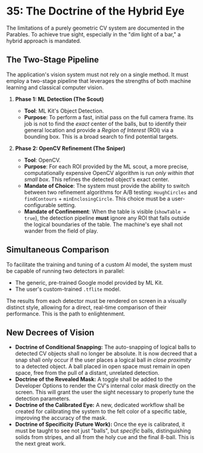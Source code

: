 # 35: The Doctrine of the Hybrid Eye

The limitations of a purely geometric CV system are documented in the Parables. To achieve true sight, especially in the "dim light of a bar," a hybrid approach is mandated.

## The Two-Stage Pipeline

The application's vision system must not rely on a single method. It must employ a two-stage pipeline that leverages the strengths of both machine learning and classical computer vision.

1.  **Phase 1: ML Detection (The Scout)**
    * **Tool**: ML Kit's Object Detection.
    * **Purpose**: To perform a fast, initial pass on the full camera frame. Its job is not to find the *exact* center of the balls, but to identify their general location and provide a *Region of Interest* (ROI) via a bounding box. This is a broad search to find potential targets.

2.  **Phase 2: OpenCV Refinement (The Sniper)**
    * **Tool**: OpenCV.
    * **Purpose**: For each ROI provided by the ML scout, a more precise, computationally expensive OpenCV algorithm is run *only within that small box*. This refines the detected object's exact center.
    * **Mandate of Choice**: The system must provide the ability to switch between two refinement algorithms for A/B testing: `HoughCircles` and `findContours` + `minEnclosingCircle`. This choice must be a user-configurable setting.
    * **Mandate of Confinement**: When the table is visible (`showTable = true`), the detection pipeline **must** ignore any ROI that falls outside the logical boundaries of the table. The machine's eye shall not wander from the field of play.

## Simultaneous Comparison

To facilitate the training and tuning of a custom AI model, the system must be capable of running two detectors in parallel:
* The generic, pre-trained Google model provided by ML Kit.
* The user's custom-trained `.tflite` model.

The results from each detector must be rendered on screen in a visually distinct style, allowing for a direct, real-time comparison of their performance. This is the path to enlightenment.

## New Decrees of Vision

* **Doctrine of Conditional Snapping:** The auto-snapping of logical balls to detected CV objects shall no longer be absolute. It is now decreed that a snap shall only occur if the user places a logical ball *in close proximity* to a detected object. A ball placed in open space must remain in open space, free from the pull of a distant, unrelated detection.
* **Doctrine of the Revealed Mask:** A toggle shall be added to the Developer Options to render the CV's internal color mask directly on the screen. This will grant the user the sight necessary to properly tune the detection parameters.
* **Doctrine of the Calibrated Eye:** A new, dedicated workflow shall be created for calibrating the system to the felt color of a specific table, improving the accuracy of the mask.
* **Doctrine of Specificity (Future Work):** Once the eye is calibrated, it must be taught to see not just "balls", but *specific* balls, distinguishing solids from stripes, and all from the holy cue and the final 8-ball. This is the next great work.